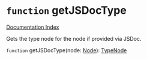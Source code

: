 # `function` getJSDocType

[Documentation Index](../README.md)

Gets the type node for the node if provided via JSDoc.

`function` getJSDocType(node: [Node](../private.interface.Node/README.md)): [TypeNode](../private.interface.TypeNode/README.md)